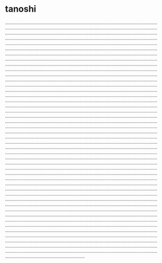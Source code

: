 # tanoshi
.............................................................................................................................................................................................................................................................................................................................................................................................................................................................................................................................................................................................................................................................................................................................................................................................................................................................................................................................................................................................................................................................................................................................................................................................................................................................................................................................................................................................................................................................................................................................................................................................................................................................................................................................................................................................................................................................................................................................................................................................................................................................................................................................................................................................................................................................................................................................................................................................................................................................................................................................................................................................................................................................................................................................................................................................................................................................................................................................................................................................................................................................................................................................................................................................................................................................................................................................................................................................................................................................................................................................................................................................................................................................................................................................................................................................................................................................................................................................................................................................................................................................................................................................................................................................................................................................................................................................................................................................................................................................................................................................................................................................................................................................................................................................................................................................................................................................................................................................................................................................................................................................................................................................................................................................................................................................................................................................................................................................................................................................................................................................................................................................................................................................................................................................................................................................................................................................................